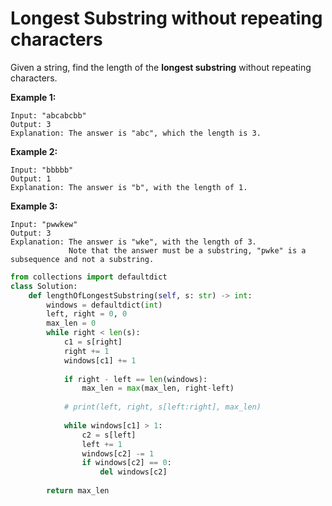 # Longest Substring without repeating characters

Given a string, find the length of the **longest substring** without repeating characters.

**Example 1:**

```
Input: "abcabcbb"
Output: 3 
Explanation: The answer is "abc", which the length is 3.
```

**Example 2:**

```
Input: "bbbbb"
Output: 1
Explanation: The answer is "b", with the length of 1.
```

**Example 3:**

```
Input: "pwwkew"
Output: 3
Explanation: The answer is "wke", with the length of 3. 
             Note that the answer must be a substring, "pwke" is a subsequence and not a substring.
```



```python
from collections import defaultdict
class Solution:
    def lengthOfLongestSubstring(self, s: str) -> int:
        windows = defaultdict(int)
        left, right = 0, 0
        max_len = 0
        while right < len(s):
            c1 = s[right]
            right += 1
            windows[c1] += 1
            
            if right - left == len(windows):
                max_len = max(max_len, right-left)
            
            # print(left, right, s[left:right], max_len)
            
            while windows[c1] > 1:
                c2 = s[left]
                left += 1
                windows[c2] -= 1
                if windows[c2] == 0:
                    del windows[c2]
                
        return max_len
```

